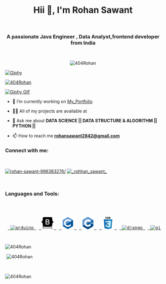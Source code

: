 <h1 align="center">Hii 👋, I'm <b>Rohan Sawant</b></h1> <br>
<h3 align="center">A passionate Java Engineer , Data Analyst,frontend developer from India</h3><br>
<p align="center"> <img src="https://komarev.com/ghpvc/?username=404Rohan&label=Profile%20views&color=0e75b6&style=flat" alt="404Rohan" /> </p>

 [![Giphy](https://media.giphy.com/media/3iyKHMIKg5VWG6qHUm/giphy.gif)]()


<p align="left"> <a href="https://github.com/ryo-ma/github-profile-trophy"><img src="https://github-profile-trophy.vercel.app/?username=404Rohan" alt="404Rohan" /></a> </p>

[![Giphy GIF](https://media.giphy.com/media/lnaoFgGrDHnivdu5Bc/giphy.gif)]()







- 🔭 I’m currently working on [My_Portfolio](https://)

- 👨‍💻 All of my projects are available at 

- 💬 Ask me about **DATA SCIENCE || DATA STRUCTURE & ALGORITHM || PYTHON ||**

- 📫 How to reach me **rohansawant2842@gmail.com**
  <br>

<h3 align="left">Connect with me:</h3><br>
<p align="left">
<a href="https://linkedin.com/in/rohan-sawant-996383276/" target="blank"><img align="center" src="https://raw.githubusercontent.com/rahuldkjain/github-profile-readme-generator/master/src/images/icons/Social/linked-in-alt.svg" alt="rohan-sawant-996383276/" height="30" width="40" /></a>
<a href="https://instagram.com/_rohhan_sawant_" target="blank"><img align="center" src="https://raw.githubusercontent.com/rahuldkjain/github-profile-readme-generator/master/src/images/icons/Social/instagram.svg" alt="_rohhan_sawant_" height="30" width="40" /></a>
</p>


<br>

<h3 align="left">Languages and Tools:</h3>
<br>
<br>
<pre align="left"> <a href="https://www.arduino.cc/" target="_blank" rel="noreferrer"> <img src="https://cdn.worldvectorlogo.com/logos/arduino-1.svg" alt="arduino" width="40" height="40"/> </a> <a href="https://getbootstrap.com" target="_blank" rel="noreferrer"> <img src="https://raw.githubusercontent.com/devicons/devicon/master/icons/bootstrap/bootstrap-plain-wordmark.svg" alt="bootstrap" width="40" height="40"/> </a> <a href="https://www.cprogramming.com/" target="_blank" rel="noreferrer"> <img src="https://raw.githubusercontent.com/devicons/devicon/master/icons/c/c-original.svg" alt="c" width="40" height="40"/> </a> <a href="https://www.w3schools.com/cpp/" target="_blank" rel="noreferrer"> <img src="https://raw.githubusercontent.com/devicons/devicon/master/icons/cplusplus/cplusplus-original.svg" alt="cplusplus" width="40" height="40"/> </a> <a href="https://www.w3schools.com/css/" target="_blank" rel="noreferrer"> <img src="https://raw.githubusercontent.com/devicons/devicon/master/icons/css3/css3-original-wordmark.svg" alt="css3" width="40" height="40"/> </a> <a href="https://www.djangoproject.com/" target="_blank" rel="noreferrer"> <img src="https://cdn.worldvectorlogo.com/logos/django.svg" alt="django" width="40" height="40"/> </a> <a href="https://git-scm.com/" target="_blank" rel="noreferrer"> <img src="https://www.vectorlogo.zone/logos/git-scm/git-scm-icon.svg" alt="git" width="40" height="40"/> </a> <a href="https://www.w3.org/html/" target="_blank" rel="noreferrer"> <img src="https://raw.githubusercontent.com/devicons/devicon/master/icons/html5/html5-original-wordmark.svg" alt="html5" width="40" height="40"/> </a> <a href="https://www.linux.org/" target="_blank" rel="noreferrer"> <img src="https://raw.githubusercontent.com/devicons/devicon/master/icons/linux/linux-original.svg" alt="linux" width="40" height="40"/> </a> <a href="https://www.mysql.com/" target="_blank" rel="noreferrer"> <img src="https://raw.githubusercontent.com/devicons/devicon/master/icons/mysql/mysql-original-wordmark.svg" alt="mysql" width="40" height="40"/> </a> <a href="https://pandas.pydata.org/" target="_blank" rel="noreferrer"> <img src="https://raw.githubusercontent.com/devicons/devicon/2ae2a900d2f041da66e950e4d48052658d850630/icons/pandas/pandas-original.svg" alt="pandas" width="40" height="40"/> </a> <a href="https://www.postgresql.org" target="_blank" rel="noreferrer"> <img src="https://raw.githubusercontent.com/devicons/devicon/master/icons/postgresql/postgresql-original-wordmark.svg" alt="postgresql" width="40" height="40"/> </a> <a href="https://www.python.org" target="_blank" rel="noreferrer"> <img src="https://raw.githubusercontent.com/devicons/devicon/master/icons/python/python-original.svg" alt="python" width="40" height="40"/> </a> <a href="https://seaborn.pydata.org/" target="_blank" rel="noreferrer"> <img src="https://seaborn.pydata.org/_images/logo-mark-lightbg.svg" alt="seaborn" width="40" height="40"/> </a> </pre> <br>

<p><img align="left" src="https://github-readme-stats.vercel.app/api/top-langs?username=404Rohan&show_icons=true&locale=en&layout=compact" alt="404Rohan" /></p><br>

<p>&nbsp;<img align="center" src="https://github-readme-stats.vercel.app/api?username=404Rohan&show_icons=true&locale=en" alt="404Rohan" /></p><br>

<p><img align="center" src="https://github-readme-streak-stats.herokuapp.com/?user=404Rohan&" alt="404Rohan" /></p>
